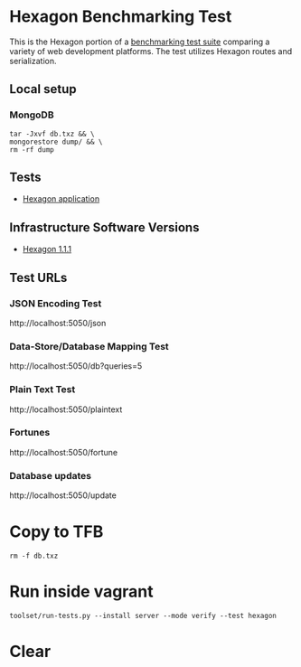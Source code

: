 
# Hexagon Benchmarking Test

This is the Hexagon portion of a [benchmarking test suite](../) comparing a variety of web
development platforms. The test utilizes Hexagon routes and serialization.


## Local setup
    
### MongoDB

    tar -Jxvf db.txz && \
    mongorestore dump/ && \
    rm -rf dump
    

## Tests

* [Hexagon application](/src/main/java/co/there4/hexagon/Benchmark.java)


## Infrastructure Software Versions

* [Hexagon 1.1.1](http://there4.co/hexagon)


## Test URLs

### JSON Encoding Test

http://localhost:5050/json

### Data-Store/Database Mapping Test

http://localhost:5050/db?queries=5

### Plain Text Test

http://localhost:5050/plaintext

### Fortunes

http://localhost:5050/fortune

### Database updates

http://localhost:5050/update

# Copy to TFB

    rm -f db.txz
    
# Run inside vagrant

    toolset/run-tests.py --install server --mode verify --test hexagon
    
# Clear
    
